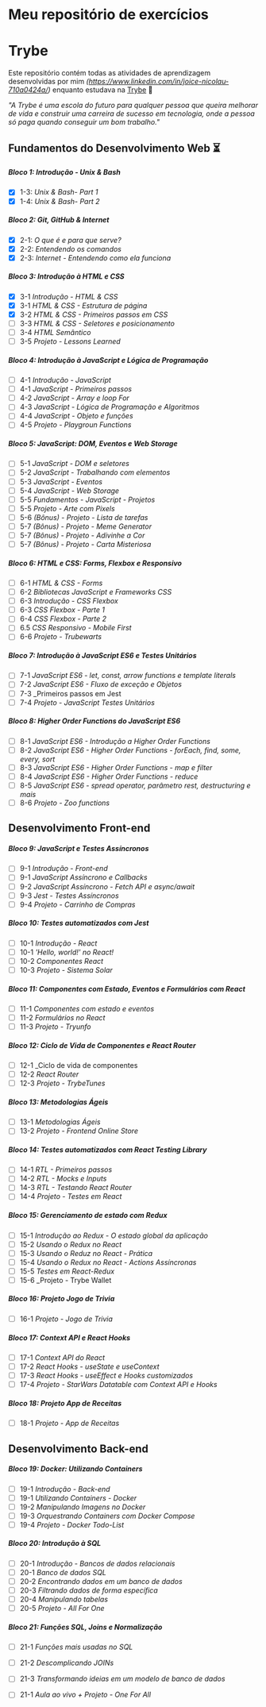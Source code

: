 # Meu repositório de exercícios

# Trybe

Este repositório contém todas as atividades de aprendizagem desenvolvidas por mim _(https://www.linkedin.com/in/joice-nicolau-710a0424a/)_ enquanto estudava na [Trybe](https://www.betrybe.com/) :rocket:

_"A Trybe é uma escola do futuro para qualquer pessoa que queira melhorar de vida e construir uma carreira de sucesso em tecnologia, onde a pessoa só paga quando conseguir um bom trabalho."_

## Fundamentos do Desenvolvimento Web :hourglass_flowing_sand:

##### Bloco 1: Introdução - Unix & Bash 

- [X] 1-3: _Unix & Bash- Part 1_
- [X] 1-4: _Unix & Bash- Part 2_

##### Bloco 2: Git, GitHub & Internet

- [X] 2-1: _O que é e para que serve?_
- [X] 2-2: _Entendendo os comandos_
- [X] 2-3: _Internet - Entendendo como ela funciona_

##### Bloco 3: Introdução à HTML e CSS

- [X] 3-1 _Introdução - HTML & CSS_
- [X] 3-1 _HTML & CSS - Estrutura de página_
- [X] 3-2 _HTML & CSS - Primeiros passos em CSS_
- [ ] 3-3 _HTML & CSS - Seletores e posicionamento_
- [ ] 3-4 _HTML Semântico_
- [ ] 3-5 _Projeto - Lessons Learned_ 

##### Bloco 4: Introdução à JavaScript e Lógica de Programação

- [ ] 4-1 _Introdução - JavaScript_
- [ ] 4-1 _JavaScript - Primeiros passos_
- [ ] 4-2 _JavaScript - Array e loop For_
- [ ] 4-3 _JavaScript - Lógica de Programação e Algoritmos_
- [ ] 4-4 _JavaScript - Objeto e funções_
- [ ] 4-5 _Projeto - Playgroun Functions_

##### Bloco 5: JavaScript: DOM, Eventos e Web Storage

- [ ] 5-1 _JavaScript - DOM e seletores_
- [ ] 5-2 _JavaScript - Trabalhando com elementos_
- [ ] 5-3 _JavaScript - Eventos_
- [ ] 5-4 _JavaScript - Web Storage_
- [ ] 5-5 _Fundamentos - JavaScript - Projetos_ 
- [ ] 5-5 _Projeto - Arte com Pixels_
- [ ] 5-6 _(Bônus) - Projeto - Lista de tarefas_
- [ ] 5-7 _(Bônus) - Projeto - Meme Generator_
- [ ] 5-7 _(Bônus) - Projeto - Adivinhe a Cor_ 
- [ ] 5-7 _(Bônus) - Projeto - Carta Misteriosa_

##### Bloco 6: HTML e CSS: Forms, Flexbox e Responsivo
 
- [ ] 6-1 _HTML & CSS - Forms_
- [ ] 6-2 _Bibliotecas JavaScript e Frameworks CSS_
- [ ] 6-3 _Introdução - CSS Flexbox_
- [ ] 6-3 _CSS Flexbox - Parte 1_
- [ ] 6-4 _CSS Flexbox - Parte 2_
- [ ] 6.5 _CSS Responsivo - Mobile First_
- [ ] 6-6 _Projeto - Trubewarts_

##### Bloco 7: Introdução à JavaScript ES6 e Testes Unitários

- [ ] 7-1 _JavaScript ES6 - let, const, arrow functions e template literals_
- [ ] 7-2 _JavaScript ES6 - Fluxo de exceção e Objetos_
- [ ] 7-3 _Primeiros passos em Jest
- [ ] 7-4 _Projeto - JavaScript Testes Unitários_
 
##### Bloco 8: Higher Order Functions do JavaScript ES6

- [ ] 8-1 _JavaScript ES6 - Introdução a Higher Order Functions_
- [ ] 8-2 _JavaScript ES6 - Higher Order Functions - forEach, find, some, every, sort_ 
- [ ] 8-3 _JavaScript ES6 - Higher Order Functions - map e filter_
- [ ] 8-4 _JavaScript ES6 - Higher Order Functions - reduce_ 
- [ ] 8-5 _JavaScript ES6 - spread operator, parâmetro rest, destructuring e mais_
- [ ] 8-6 _Projeto - Zoo functions_
 
## Desenvolvimento Front-end 

##### Bloco 9: JavaScript  e Testes Assíncronos

- [ ] 9-1 _Introdução - Front-end_
- [ ] 9-1 _JavaScript Assíncrono e Callbacks_
- [ ] 9-2 _JavaScript Assíncrono - Fetch API e async/await_
- [ ] 9-3 _Jest - Testes Assíncronos_
- [ ] 9-4 _Projeto - Carrinho de Compras_

##### Bloco 10: Testes automatizados com Jest
- [ ] 10-1 _Introdução - React_
- [ ] 10-1 _'Hello, world!' no React!_
- [ ] 10-2 _Componentes React_
- [ ] 10-3 _Projeto - Sistema Solar_  
 
##### Bloco 11: Componentes com Estado, Eventos e Formulários com React
- [ ] 11-1 _Componentes com estado e eventos_
- [ ] 11-2 _Formulários no React_
- [ ] 11-3 _Projeto - Tryunfo_

##### Bloco 12: Ciclo de Vida de Componentes e React Router
- [ ] 12-1 _Ciclo de vida de componentes 
- [ ] 12-2 _React Router_ 
- [ ] 12-3 _Projeto - TrybeTunes_
 
##### Bloco 13: Metodologias Ágeis 
- [ ] 13-1 _Metodologias Ágeis_ 
- [ ] 13-2 _Projeto - Frontend Online Store_ 

##### Bloco 14: Testes automatizados com React Testing Library
- [ ] 14-1 _RTL - Primeiros passos_ 
- [ ] 14-2 _RTL - Mocks e Inputs_ 
- [ ] 14-3 _RTL - Testando React Router_
- [ ] 14-4 _Projeto - Testes em React_
 
##### Bloco 15: Gerenciamento de estado com Redux
- [ ] 15-1 _Introdução ao Redux - O estado global da aplicação_ 
- [ ] 15-2 _Usando o Redux no React_
- [ ] 15-3 _Usando o Reduz no React - Prática_
- [ ] 15-4 _Usando o Redux no React - Actions Assíncronas_
- [ ] 15-5 _Testes em React-Redux_
- [ ] 15-6 _Projeto - Trybe Wallet
 
##### Bloco 16: Projeto Jogo de Trivia
- [ ] 16-1 _Projeto - Jogo de Trivia_
 
##### Bloco 17: Context API e React Hooks
- [ ] 17-1 _Context API do React_ 
- [ ] 17-2 _React Hooks - useState e useContext_
- [ ] 17-3 _React Hooks - useEffect e Hooks customizados_
- [ ] 17-4 _Projeto - StarWars Datatable com Context API e Hooks_
 
##### Bloco 18: Projeto App de Receitas
- [ ] 18-1 _Projeto - App de Receitas_

## Desenvolvimento Back-end

##### Bloco 19: Docker: Utilizando Containers
- [ ] 19-1 _Introdução - Back-end_
- [ ] 19-1 _Utilizando Containers - Docker_
- [ ] 19-2 _Manipulando Imagens no Docker_
- [ ] 19-3 _Orquestrando Containers com Docker Compose_
- [ ] 19-4 _Projeto - Docker Todo-List_

##### Bloco 20: Introdução à SQL
- [ ] 20-1 _Introdução - Bancos de dados relacionais_
- [ ] 20-1 _Banco de dados SQL_
- [ ] 20-2 _Encontrando dados em um banco de dados_
- [ ] 20-3 _Filtrando dados de forma específica_
- [ ] 20-4 _Manipulando tabelas_
- [ ] 20-5 _Projeto - All For One_
 
##### Bloco 21: Funções SQL, Joins e Normalização
- [ ] 21-1 _Funções mais usadas no SQL_
- [ ] 21-2 _Descomplicando JOINs_ 
- [ ] 21-3 _Transformando ideias em um modelo de banco de dados_
- [ ] 21-1 _Aula ao vivo + Projeto - One For All_
 
